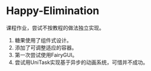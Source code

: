 # Happy-Elimination
课程作业，尝试不按教程的做法独立实现。
1. 糖果使用了组件式设计。
2. 添加了可调整适应的容器。
3. 第一次尝试使用FairyGUI。
4. 尝试用UniTask实现基于异步的动画系统，可惜并不成功。
